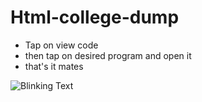 # Html-college-dump
<ul>
<li>Tap on view code</li>
<li>then tap on desired program and open it</li>
<li> that's it mates</li>
</ul>

![Blinking Text](gojo.gif)
